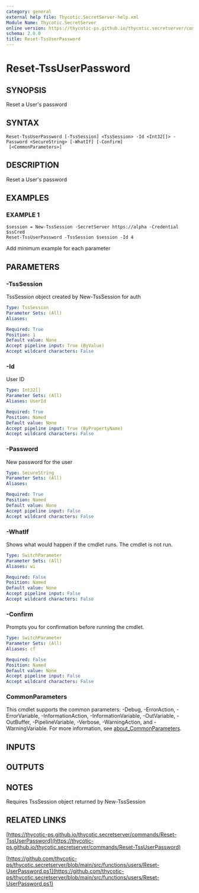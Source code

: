 ```yaml
---
category: general
external help file: Thycotic.SecretServer-help.xml
Module Name: Thycotic.SecretServer
online version: https://thycotic-ps.github.io/thycotic.secretserver/commands/Reset-TssUserPassword
schema: 2.0.0
title: Reset-TssUserPassword
---
```


# Reset-TssUserPassword

## SYNOPSIS
Reset a User's password

## SYNTAX

```
Reset-TssUserPassword [-TssSession] <TssSession> -Id <Int32[]> -Password <SecureString> [-WhatIf] [-Confirm]
 [<CommonParameters>]
```

## DESCRIPTION
Reset a User's password

## EXAMPLES

### EXAMPLE 1
```
$session = New-TssSession -SecretServer https://alpha -Credential $ssCred
Reset-TssUserPassword -TssSession $session -Id 4
```

Add minimum example for each parameter

## PARAMETERS

### -TssSession
TssSession object created by New-TssSession for auth

```yaml
Type: TssSession
Parameter Sets: (All)
Aliases:

Required: True
Position: 1
Default value: None
Accept pipeline input: True (ByValue)
Accept wildcard characters: False
```

### -Id
User ID

```yaml
Type: Int32[]
Parameter Sets: (All)
Aliases: UserId

Required: True
Position: Named
Default value: None
Accept pipeline input: True (ByPropertyName)
Accept wildcard characters: False
```

### -Password
New password for the user

```yaml
Type: SecureString
Parameter Sets: (All)
Aliases:

Required: True
Position: Named
Default value: None
Accept pipeline input: False
Accept wildcard characters: False
```

### -WhatIf
Shows what would happen if the cmdlet runs.
The cmdlet is not run.

```yaml
Type: SwitchParameter
Parameter Sets: (All)
Aliases: wi

Required: False
Position: Named
Default value: None
Accept pipeline input: False
Accept wildcard characters: False
```

### -Confirm
Prompts you for confirmation before running the cmdlet.

```yaml
Type: SwitchParameter
Parameter Sets: (All)
Aliases: cf

Required: False
Position: Named
Default value: None
Accept pipeline input: False
Accept wildcard characters: False
```

### CommonParameters
This cmdlet supports the common parameters: -Debug, -ErrorAction, -ErrorVariable, -InformationAction, -InformationVariable, -OutVariable, -OutBuffer, -PipelineVariable, -Verbose, -WarningAction, and -WarningVariable. For more information, see [about_CommonParameters](http://go.microsoft.com/fwlink/?LinkID=113216).

## INPUTS

## OUTPUTS

## NOTES
Requires TssSession object returned by New-TssSession

## RELATED LINKS

[https://thycotic-ps.github.io/thycotic.secretserver/commands/Reset-TssUserPassword](https://thycotic-ps.github.io/thycotic.secretserver/commands/Reset-TssUserPassword)

[https://github.com/thycotic-ps/thycotic.secretserver/blob/main/src/functions/users/Reset-UserPassword.ps1](https://github.com/thycotic-ps/thycotic.secretserver/blob/main/src/functions/users/Reset-UserPassword.ps1)

